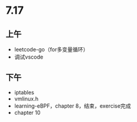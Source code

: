 # 7.17

## 上午

- leetcode-go（for多变量循环）
- 调试vscode

## 下午

- iptables
- vmlinux.h
- learning-eBPF，chapter 8，结束，exercise完成
- chapter 10